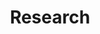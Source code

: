 ---
# A "Meet the Team" section created with the People widget.
# This section displays people from `content/authors/` which belong to the `user_groups` below.

widget: "people"
headless: false # This file represents a page section.
active: true # Activate this widget? true/false
weight: 1 # Order that this section will appear.

title: "Research"
subtitle: ""

content:
    user_groups:
        - Researchers
        - Co-Supervisors

design:
    show_social = false
    show_interests = false
    show_projects = true
    show_department = false


# [content]
#   # Choose which groups/teams of users to display.
#   #   Edit `user_groups` in each user's profile to add them to one or more of these groups.
#   user_groups = ["Research Areas"]

# [design]
#   # Show user's social networking links? (true/false)
#   show_social = false

#   # Show user's interests? (true/false)
#   show_interests = false

#   # Show user's projects? (true/false)
#   show_projects = true

#   # Show user's department? (true/false)
#   show_department = false

# design.background:
  # Apply a background color, gradient, or image.
  #   Uncomment (by removing `#`) an option to apply it.
  #   Choose a light or dark text color by setting `text_color_light`.
  #   Any HTML color name or Hex value is valid.
  
  # Background color.
  # color = "navy"
  
  # Background gradient.
  # gradient_start = "DeepSkyBlue"
  # gradient_end = "SkyBlue"
  
  # Background image.
  # image = "background.jpg"  # Name of image in `static/media/`.
  # image_darken = 0.6  # Darken the image? Range 0-1 where 0 is transparent and 1 is opaque.

  # Text color (true=light or false=dark).
  # text_color_light = true  
  
# advanced:

#  # Custom CSS.
#     css_style = ""
 
#  # CSS class.
#     css_class = ""
---